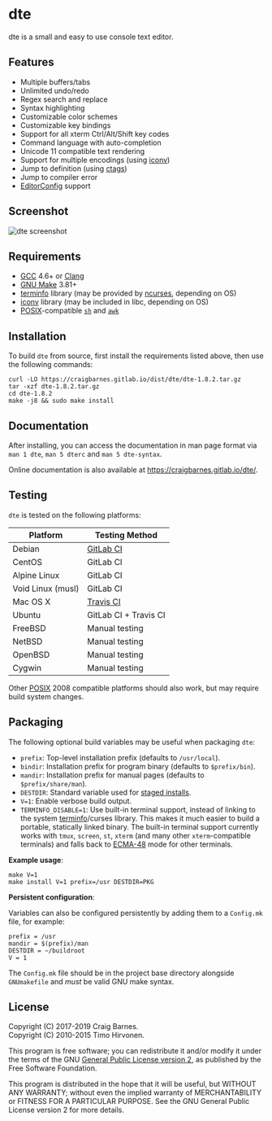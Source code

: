 dte
===

dte is a small and easy to use console text editor.

Features
--------

* Multiple buffers/tabs
* Unlimited undo/redo
* Regex search and replace
* Syntax highlighting
* Customizable color schemes
* Customizable key bindings
* Support for all xterm Ctrl/Alt/Shift key codes
* Command language with auto-completion
* Unicode 11 compatible text rendering
* Support for multiple encodings (using [iconv])
* Jump to definition (using [ctags])
* Jump to compiler error
* [EditorConfig] support

Screenshot
----------

![dte screenshot](https://craigbarnes.gitlab.io/dte/screenshot.png)

Requirements
------------

* [GCC] 4.6+ or [Clang]
* [GNU Make] 3.81+
* [terminfo] library (may be provided by [ncurses], depending on OS)
* [iconv] library (may be included in libc, depending on OS)
* [POSIX]-compatible [`sh`] and [`awk`]

Installation
------------

To build `dte` from source, first install the requirements listed above,
then use the following commands:

    curl -LO https://craigbarnes.gitlab.io/dist/dte/dte-1.8.2.tar.gz
    tar -xzf dte-1.8.2.tar.gz
    cd dte-1.8.2
    make -j8 && sudo make install

Documentation
-------------

After installing, you can access the documentation in man page format
via `man 1 dte`, `man 5 dterc` and `man 5 dte-syntax`.

Online documentation is also available at <https://craigbarnes.gitlab.io/dte/>.

Testing
-------

`dte` is tested on the following platforms:

| Platform          | Testing Method        |
|-------------------|-----------------------|
| Debian            | [GitLab CI]           |
| CentOS            | GitLab CI             |
| Alpine Linux      | GitLab CI             |
| Void Linux (musl) | GitLab CI             |
| Mac OS X          | [Travis CI]           |
| Ubuntu            | GitLab CI + Travis CI |
| FreeBSD           | Manual testing        |
| NetBSD            | Manual testing        |
| OpenBSD           | Manual testing        |
| Cygwin            | Manual testing        |

Other [POSIX] 2008 compatible platforms should also work, but may
require build system changes.

Packaging
---------

The following optional build variables may be useful when packaging
`dte`:

* `prefix`: Top-level installation prefix (defaults to `/usr/local`).
* `bindir`: Installation prefix for program binary (defaults to
  `$prefix/bin`).
* `mandir`: Installation prefix for manual pages (defaults to
  `$prefix/share/man`).
* `DESTDIR`: Standard variable used for [staged installs].
* `V=1`: Enable verbose build output.
* `TERMINFO_DISABLE=1`: Use built-in terminal support, instead of
  linking to the system [terminfo]/curses library. This makes it much
  easier to build a portable, statically linked binary. The built-in
  terminal support currently works with `tmux`, `screen`, `st`, `xterm`
  (and many other `xterm`-compatible terminals) and falls back to
  [ECMA-48] mode for other terminals.

**Example usage**:

    make V=1
    make install V=1 prefix=/usr DESTDIR=PKG

**Persistent configuration**:

Variables can also be configured persistently by adding them to
a `Config.mk` file, for example:

    prefix = /usr
    mandir = $(prefix)/man
    DESTDIR = ~/buildroot
    V = 1

The `Config.mk` file should be in the project base directory alongside
`GNUmakefile` and *must* be valid GNU make syntax.

License
-------

Copyright (C) 2017-2019 Craig Barnes.  
Copyright (C) 2010-2015 Timo Hirvonen.

This program is free software; you can redistribute it and/or modify it
under the terms of the GNU [General Public License version 2], as published
by the Free Software Foundation.

This program is distributed in the hope that it will be useful, but
WITHOUT ANY WARRANTY; without even the implied warranty of
MERCHANTABILITY or FITNESS FOR A PARTICULAR PURPOSE. See the GNU General
Public License version 2 for more details.


[ctags]: https://en.wikipedia.org/wiki/Ctags
[EditorConfig]: https://editorconfig.org/
[GCC]: https://gcc.gnu.org/
[Clang]: https://clang.llvm.org/
[GNU Make]: https://www.gnu.org/software/make/
[ncurses]: https://www.gnu.org/software/ncurses/
[terminfo]: https://en.wikipedia.org/wiki/Terminfo
[ECMA-48]: https://www.ecma-international.org/publications/standards/Ecma-048.htm "ANSI X3.64 / ECMA-48 / ISO/IEC 6429"
[`GNUmakefile`]: https://gitlab.com/craigbarnes/dte/blob/master/GNUmakefile
[syntax files]: https://gitlab.com/craigbarnes/dte/tree/master/config/syntax
[staged installs]: https://www.gnu.org/prep/standards/html_node/DESTDIR.html
[POSIX]: https://pubs.opengroup.org/onlinepubs/9699919799/
[iconv]: https://pubs.opengroup.org/onlinepubs/9699919799/basedefs/iconv.h.html
[`sh`]:  https://pubs.opengroup.org/onlinepubs/9699919799/utilities/sh.html
[`awk`]: https://pubs.opengroup.org/onlinepubs/9699919799/utilities/awk.html
[GitLab CI]: https://gitlab.com/craigbarnes/dte/pipelines
[Travis CI]: https://travis-ci.org/craigbarnes/dte
[General Public License version 2]: https://www.gnu.org/licenses/gpl-2.0.html
